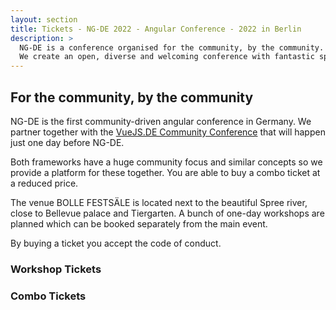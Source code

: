 ```yaml
---
layout: section
title: Tickets - NG-DE 2022 - Angular Conference - 2022 in Berlin
description: >
  NG-DE is a conference organised for the community, by the community.
  We create an open, diverse and welcoming conference with fantastic speakers and a warm and friendly environment.
---
```


## For the community, by the community

NG-DE is the first community-driven angular conference in Germany. We partner together with the [VueJS.DE Community Conference](https://conf.vuejs.de) that will happen just one day before NG-DE. 

Both frameworks have a huge community focus and similar concepts so we provide a platform for these together. You are able to buy a combo ticket at a reduced price.

The venue BOLLE FESTSÄLE is located next to the beautiful Spree river, close to Bellevue palace and Tiergarten. A bunch of one-day workshops are planned which can be booked separately from the main event.

By buying a ticket you accept the code of conduct.
<tito-widget event="ng-de/vuejsde-conf-2022" releases="regular-ticket,summer-sale-ng-de-conf-2-day-pass"></tito-widget>
### Workshop Tickets
<tito-widget event="ng-de/ng-de-vuejsde-conf-2022-workshop-day"></tito-widget>

### Combo Tickets
<tito-widget event="ng-de/vuejsde-conf-2022" releases="ngtgyud9c9c,ng-de-conf-2-day-pass-from-moduliths-to-micro-frontends-workshop,ng-de-conf-2-day-pass-rxjs-for-angular-workshop,ng-de-conf-2-day-pass-implementing-desktop-class-productivity-apps-with-angular-and-project-fugu-workshop,ng-de-conf-2-day-pass-handling-state-in-angular-applications-ngrx-store-and-componentstore-workshop,epljcabgrs8"></tito-widget>

<script>
  const url = new URL(location.href)
  const searchParams = new URLSearchParams(url.searchParams);

  if (searchParams.has("voucher")) {
    const widgets = document.querySelectorAll('tito-widget');
    for(const widget of widgets){
      widget.setAttribute("discount-code", searchParams.get("voucher"))
    }
  }
</script>
